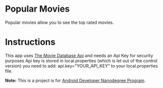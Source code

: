 Popular Movies
===================

Popular movies allow you to see the top rated movies.

Instructions
=============
This app uses [The Movie Database Api](https://www.themoviedb.org) and needs an Api Key
for security purposes Api key is stored in local.properties (which is let out of the control version)
you need to add:
api.key="YOUR_API_KEY"
to your local.properties file.

**Note:**
This is a project is for [Android Developer Nanodegree Program](https://www.udacity.com/course/android-developer-nanodegree-by-google--nd801).